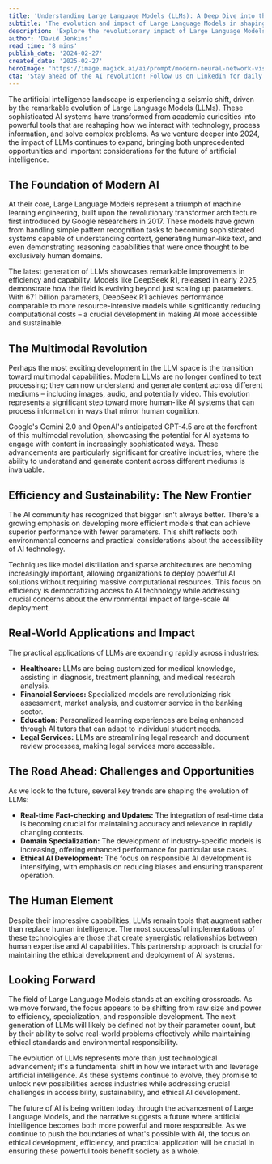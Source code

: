 ```yaml
---
title: 'Understanding Large Language Models (LLMs): A Deep Dive into the Future of AI'
subtitle: 'The evolution and impact of Large Language Models in shaping the AI landscape'
description: 'Explore the revolutionary impact of Large Language Models (LLMs) on artificial intelligence, from their foundation in transformer architecture to their evolution into sophisticated multimodal systems. Learn how these AI tools are reshaping industries while addressing crucial challenges in efficiency, sustainability, and ethical development.'
author: 'David Jenkins'
read_time: '8 mins'
publish_date: '2024-02-27'
created_date: '2025-02-27'
heroImage: 'https://image.magick.ai/ai/prompt/modern-neural-network-visualization'
cta: 'Stay ahead of the AI revolution! Follow us on LinkedIn for daily insights into the latest developments in Large Language Models and artificial intelligence.'
---
```


The artificial intelligence landscape is experiencing a seismic shift, driven by the remarkable evolution of Large Language Models (LLMs). These sophisticated AI systems have transformed from academic curiosities into powerful tools that are reshaping how we interact with technology, process information, and solve complex problems. As we venture deeper into 2024, the impact of LLMs continues to expand, bringing both unprecedented opportunities and important considerations for the future of artificial intelligence.

## The Foundation of Modern AI

At their core, Large Language Models represent a triumph of machine learning engineering, built upon the revolutionary transformer architecture first introduced by Google researchers in 2017. These models have grown from handling simple pattern recognition tasks to becoming sophisticated systems capable of understanding context, generating human-like text, and even demonstrating reasoning capabilities that were once thought to be exclusively human domains.

The latest generation of LLMs showcases remarkable improvements in efficiency and capability. Models like DeepSeek R1, released in early 2025, demonstrate how the field is evolving beyond just scaling up parameters. With 671 billion parameters, DeepSeek R1 achieves performance comparable to more resource-intensive models while significantly reducing computational costs – a crucial development in making AI more accessible and sustainable.

## The Multimodal Revolution

Perhaps the most exciting development in the LLM space is the transition toward multimodal capabilities. Modern LLMs are no longer confined to text processing; they can now understand and generate content across different mediums – including images, audio, and potentially video. This evolution represents a significant step toward more human-like AI systems that can process information in ways that mirror human cognition.

Google's Gemini 2.0 and OpenAI's anticipated GPT-4.5 are at the forefront of this multimodal revolution, showcasing the potential for AI systems to engage with content in increasingly sophisticated ways. These advancements are particularly significant for creative industries, where the ability to understand and generate content across different mediums is invaluable.

## Efficiency and Sustainability: The New Frontier

The AI community has recognized that bigger isn't always better. There's a growing emphasis on developing more efficient models that can achieve superior performance with fewer parameters. This shift reflects both environmental concerns and practical considerations about the accessibility of AI technology.

Techniques like model distillation and sparse architectures are becoming increasingly important, allowing organizations to deploy powerful AI solutions without requiring massive computational resources. This focus on efficiency is democratizing access to AI technology while addressing crucial concerns about the environmental impact of large-scale AI deployment.

## Real-World Applications and Impact

The practical applications of LLMs are expanding rapidly across industries:

- **Healthcare:** LLMs are being customized for medical knowledge, assisting in diagnosis, treatment planning, and medical research analysis.
- **Financial Services:** Specialized models are revolutionizing risk assessment, market analysis, and customer service in the banking sector.
- **Education:** Personalized learning experiences are being enhanced through AI tutors that can adapt to individual student needs.
- **Legal Services:** LLMs are streamlining legal research and document review processes, making legal services more accessible.

## The Road Ahead: Challenges and Opportunities

As we look to the future, several key trends are shaping the evolution of LLMs:

- **Real-time Fact-checking and Updates:** The integration of real-time data is becoming crucial for maintaining accuracy and relevance in rapidly changing contexts.
- **Domain Specialization:** The development of industry-specific models is increasing, offering enhanced performance for particular use cases.
- **Ethical AI Development:** The focus on responsible AI development is intensifying, with emphasis on reducing biases and ensuring transparent operation.

## The Human Element

Despite their impressive capabilities, LLMs remain tools that augment rather than replace human intelligence. The most successful implementations of these technologies are those that create synergistic relationships between human expertise and AI capabilities. This partnership approach is crucial for maintaining the ethical development and deployment of AI systems.

## Looking Forward

The field of Large Language Models stands at an exciting crossroads. As we move forward, the focus appears to be shifting from raw size and power to efficiency, specialization, and responsible development. The next generation of LLMs will likely be defined not by their parameter count, but by their ability to solve real-world problems effectively while maintaining ethical standards and environmental responsibility.

The evolution of LLMs represents more than just technological advancement; it's a fundamental shift in how we interact with and leverage artificial intelligence. As these systems continue to evolve, they promise to unlock new possibilities across industries while addressing crucial challenges in accessibility, sustainability, and ethical AI development.

The future of AI is being written today through the advancement of Large Language Models, and the narrative suggests a future where artificial intelligence becomes both more powerful and more responsible. As we continue to push the boundaries of what's possible with AI, the focus on ethical development, efficiency, and practical application will be crucial in ensuring these powerful tools benefit society as a whole.